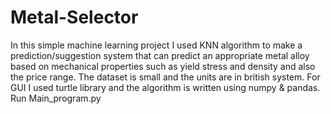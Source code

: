 # Metal-Selector
In this simple machine learning project I used KNN algorithm to make a prediction/suggestion system that can predict an appropriate metal alloy based on mechanical properties such as yield stress and density and also the price range.
The dataset is small and the units are in british system. For GUI I used turtle library and the algorithm is written using numpy & pandas. 
Run Main_program.py
